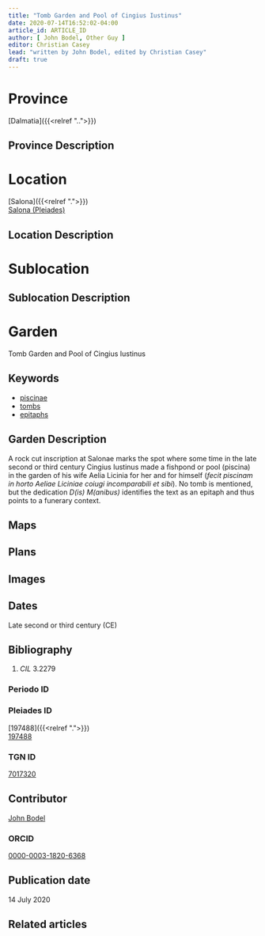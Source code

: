 ```yaml
---
title: "Tomb Garden and Pool of Cingius Iustinus"
date: 2020-07-14T16:52:02-04:00
article_id: ARTICLE_ID
author: [ John Bodel, Other Guy ]
editor: Christian Casey
lead: "written by John Bodel, edited by Christian Casey"
draft: true
---
```


# Province

[Dalmatia]({{<relref "..">}})

## Province Description

<!-- DESCRIPTION -->


# Location

[Salona]({{<relref ".">}}) \
[Salona (Pleiades)](https\://pleiades.stoa.org/places/197488)

## Location Description

<!-- LEAVE THIS BLANK FOR NOW -->

# Sublocation

<!-- 
[AREA WITHIN LOCATION, LIKE “PALATINE HILL”](GEOREFERENCE LINK)
A sublocation is any area larger than an individual garden, but located within a location. I would always try to include a link to a controlled vocabulary here if possible. This ID may well be different from the Garden ID, e.g., Pompeii versus a Garden in one of the houses which has its own Pleiades ID.
-->

## Sublocation Description

<!-- DESCRIPTION -->

# Garden

Tomb Garden and Pool of Cingius Iustinus


## Keywords

* [piscinae](http://vocab.getty.edu/page/aat/300375619)
* [tombs](http://vocab.getty.edu/page/aat/300005926)  
* [epitaphs](http://vocab.getty.edu/page/aat/300028729)


## Garden Description

A rock cut inscription at Salonae marks the spot where some time in the late second or third century Cingius Iustinus made a fishpond or pool (piscina) in the garden of his wife Aelia Licinia for her and for himself (*fecit piscinam in horto Aeliae Liciniae coiugi incomparabili et sibi*). No tomb is mentioned, but the dedication *D(is) M(anibus)* identifies the text as an epitaph and thus points to a funerary context.

## Maps

<!-- 
{{< figure src="../images/image_name.ext" alt="alt_text" title="CAPTION" >}}
-->

## Plans

<!-- 
{{< figure src="IMG_URL" alt="ALT_TEXT" title="CAPTION" >}}
-->

## Images

<!-- 
{{< figure src="../images/image_name.ext" alt="alt_text" title="CAPTION" >}}
-->

## Dates

Late second or third century (CE)

## Bibliography

1. *CIL* 3.2279

### Periodo ID

<!-- [PERIODO_ID](https://pleiades.stoa.org/places/PLEIADES_ID) -->

### Pleiades ID
<!-- N.B. This should be as specific as it can be, i.e., to the garden, sublocation, location, or province. -->

[197488]({{<relref ".">}}) \
[197488](https://pleiades.stoa.org/places/197488)

### TGN ID
<!-- N.B. This should be as specific as it can be, i.e., to the garden, sublocation, location, or province. -->

[7017320](http://vocab.getty.edu/page/tgn/7017320)

## Contributor

[John Bodel](https://www.brown.edu/academics/history/people/john-bodel)

### ORCID

[0000-0003-1820-6368](https://orcid.org/0000-0003-1820-6368)

## Publication date
<!-- Format: dd MONTH_NAME yyyy -->

14 July 2020

## Related articles

<!-- Links to other related articles. Leave blank for now -->